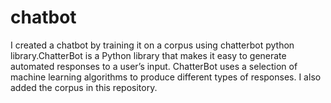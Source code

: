 # chatbot
I created a chatbot by training it on a corpus using chatterbot python library.ChatterBot is a Python library that makes it easy to generate automated responses to a user’s input. ChatterBot uses a selection of machine learning algorithms to produce different types of responses.  I also added the corpus in this repository.
